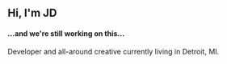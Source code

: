 ## Hi, I'm JD

#### ...and we're still working on this...

Developer and all-around creative currently living in Detroit, MI.

